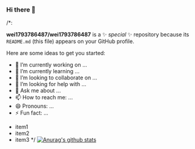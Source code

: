### Hi there 👋


 /*:

 **wei1793786487/wei1793786487** is a ✨ _special_ ✨ repository because its `README.md` (this file) appears on your GitHub profile.

Here are some ideas to get you started:

- 🔭 I’m currently working on ...
- 🌱 I’m currently learning ...
- 👯 I’m looking to collaborate on ...
- 🤔 I’m looking for help with ...
- 💬 Ask me about ...
- 📫 How to reach me: ...
- 😄 Pronouns: ...
- ⚡ Fun fact: ...
 * item1
 * item2
 * item3
 */
[![Anurag's github stats](https://github-readme-stats.vercel.app/api?username=wei1793786487)](https://github.com/anuraghazra/github-readme-stats)
